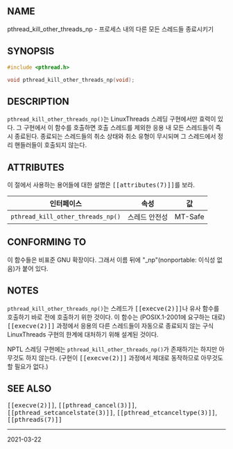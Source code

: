 ## NAME

pthread_kill_other_threads_np - 프로세스 내의 다른 모든 스레드들 종료시키기

## SYNOPSIS

```c
#include <pthread.h>

void pthread_kill_other_threads_np(void);
```

## DESCRIPTION

`pthread_kill_other_threads_np()`는 LinuxThreads 스레딩 구현에서만 효력이 있다. 그 구현에서 이 함수를 호출하면 호출 스레드를 제외한 응용 내 모든 스레드들이 즉시 종료된다. 종료되는 스레드들의 취소 상태와 취소 유형이 무시되며 그 스레드에서 정리 핸들러들이 호출되지 않는다.

## ATTRIBUTES

이 절에서 사용하는 용어들에 대한 설명은 <tt>[[attributes(7)]]</tt>를 보라.

| 인터페이스 | 속성 | 값 |
| --- | --- | --- |
| `pthread_kill_other_threads_np()` | 스레드 안전성 | MT-Safe |

## CONFORMING TO

이 함수들은 비표준 GNU 확장이다. 그래서 이름 뒤에 "\_np"(nonportable: 이식성 없음)가 붙어 있다.

## NOTES

`pthread_kill_other_threads_np()`는 스레드가 <tt>[[execve(2)]]</tt>나 유사 함수를 호출하기 바로 전에 호출하기 위한 것이다. 이 함수는 (POSIX.1-2001에 요구하는 대로) <tt>[[execve(2)]]</tt> 과정에서 응용의 다른 스레드들이 자동으로 종료되지 않는 구식 LinuxThreads 구현의 한계에 대처하기 위해 설계된 것이다.

NPTL 스레딩 구현에는 `pthread_kill_other_threads_np()`가 존재하기는 하지만 아무것도 하지 않는다. (구현이 <tt>[[execve(2)]]</tt> 과정에서 제대로 동작하므로 아무것도 할 필요가 없다.)

## SEE ALSO

<tt>[[execve(2)]]</tt>, <tt>[[pthread_cancel(3)]]</tt>, <tt>[[pthread_setcancelstate(3)]]</tt>, <tt>[[pthread_etcanceltype(3)]]</tt>, <tt>[[pthreads(7)]]</tt>

----

2021-03-22
